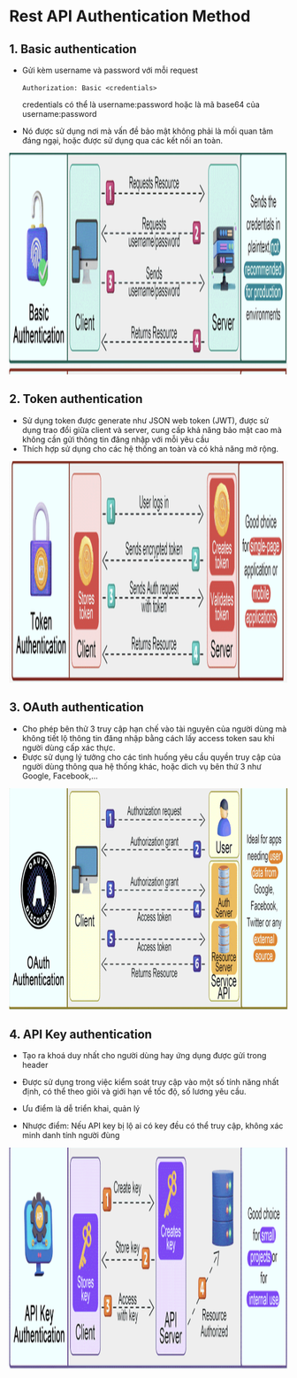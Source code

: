 # Rest API Authentication Method

## 1. Basic authentication
- Gửi kèm username và password với mỗi request

  `Authorization: Basic <credentials>`

  credentials có thể là username:password hoặc là mã base64 của username:password

- Nó được sử dụng nơi mà vấn đề bảo mật không phải là mối quan tâm đáng ngại, hoặc được sử dụng qua các kết nối an toàn.

<img src="../assets/basic.png" alt="sso" style="height: 400px;"/>

## 2. Token authentication
- Sử dụng token được generate như JSON web token (JWT), được sử dụng trao đổi giữa client và server, cung cấp khả năng bảo mật cao mà không cần gửi thông tin đăng nhập với mỗi yêu cầu
- Thích hợp sử dụng cho các hệ thống an toàn và có khả năng mở rộng.
<img src="../assets/jwt.png" alt="sso" style="height: 400px;"/>


## 3. OAuth authentication
- Cho phép bên thử 3 truy cập hạn chế vào tài nguyên của người dùng mà không tiết lộ thông tin đăng nhập bằng cách lấy access token sau khi người dùng cấp xác thực.
- Được sử dụng lý tưởng cho các tình huống yêu cầu quyền truy cập của người dùng thông qua hệ thống khác, hoặc dich vụ bên thứ 3 như Google, Facebook,...

<img src="../assets/oauth.png" alt="sso" style="height: 400px;"/>

## 4. API Key authentication
- Tạo ra khoá duy nhất cho người dùng hay ứng dụng được gửi trong header

- Được sử dụng trong việc kiểm soát truy cập vào một số tính năng nhất định, có thể theo giõi và giới hạn về tốc độ, số lương yêu cầu.

- Ưu điểm là dễ triển khai, quản lý

- Nhược điểm: Nếu API key bị lộ ai có key đều có thể truy cập, không xác minh danh tính người đùng

<img src="../assets/api-key.png" alt="sso" style="height: 400px;"/>